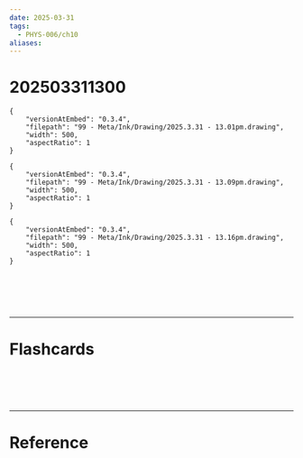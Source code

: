 ```yaml
---
date: 2025-03-31
tags:
  - PHYS-006/ch10
aliases:
---
```

# 202503311300

```handdrawn-ink
{
	"versionAtEmbed": "0.3.4",
	"filepath": "99 - Meta/Ink/Drawing/2025.3.31 - 13.01pm.drawing",
	"width": 500,
	"aspectRatio": 1
}
```

```handdrawn-ink
{
	"versionAtEmbed": "0.3.4",
	"filepath": "99 - Meta/Ink/Drawing/2025.3.31 - 13.09pm.drawing",
	"width": 500,
	"aspectRatio": 1
}
```


```handdrawn-ink
{
	"versionAtEmbed": "0.3.4",
	"filepath": "99 - Meta/Ink/Drawing/2025.3.31 - 13.16pm.drawing",
	"width": 500,
	"aspectRatio": 1
}
```



# ‌
---
# Flashcards


# ‌
---
# Reference
